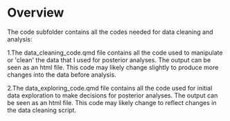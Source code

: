 # Overview

The code subfolder contains all the codes needed for data cleaning and analysis:

1.The data_cleaning_code.qmd file contains all the code used to manipulate or 'clean' the data that I used for posterior analyses. The output can be seen as an html file. This code may likely change slightly to produce more changes into the data before analysis.

2.The data_exploring_code.qmd file contains all the code used for initial data exploration to make decisions for posterior analyses. The output can be seen as an html file. This code may likely change to reflect changes in the data cleaning script.








